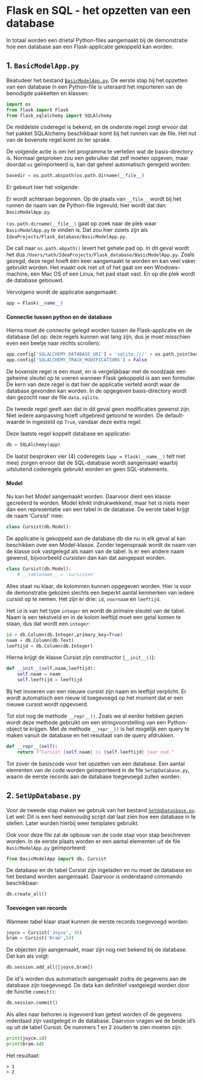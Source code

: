 # Flask en SQL - het opzetten van een database

In totaal worden een drietal Python-files aangemaakt bij de demonstratie hoe een database aan een Flask-applicatie gekoppeld kan worden.

## 1. `BasicModelApp.py`

Beatudeer het bestand [`BasicModelApp.py`](../bestanden/crud/BasicModelApp.py). De eerste stap bij het opzetten van een database in een Python-file is uiteraard het importeren van de benodigde pakketten en klassen:

```python
import os
from flask import Flask
from flask_sqlalchemy import SQLAlchemy
```

De middelste coderegel is bekend, en de onderste regel zorgt ervoor dat het pakket SQLAlchemy beschikbaar komt bij het runnen van de file. Het nut van de bovenste regel komt zo ter sprake.

De volgende actie is om het programma te vertellen wat de basis-directory is. Normaal gesproken zou een gebruiker dat zelf moeten opgeven, maar doordat `os` geïmporteerd is, kan dat geheel automatisch geregeld worden:

```python
basedir = os.path.abspath(os.path.dirname(__file__)
```

Er gebeurt hier het volgende: 

Er wordt achteraan begonnen. Op de plaats van `__file__` wordt bij het runnen de naam van de Python-file ingevuld, hier wordt dat dan `BasisModelApp.py`.

`(os.path.dirname(__file__)` gaat op zoek naar de plek waar `BasicModelApp.py` te vinden is. Dat zou hier zoiets zijn als `IdeaProjects/Flask_database/BasicModelApp.py`.

De call naar `os.path.abpath()` levert het gehele pad op. In dit geval wordt het dus `/Users/tath/IdeaProjects/Flask_database/BasicModelApp.py`.
Zoals gezegd, deze regel hoeft één keer aangemaakt te worden en kan veel vaker gebruikt worden. Het maakt ook niet uit of het gaat om een Windows-machine, een Mac OS of een Linux, het pad staat vast.
En op die plek wordt de database gebouwd.

Vervolgens wordt de applicatie aangemaakt:

```python
app = Flask(__name__)
```

#### Connectie tussen python en de database

Hierna moet de connectie gelegd worden tussen de Flask-applicatie en de database (let op: deze regels kunnen wat lang zijn, dus je moet misschien even een beetje naar rechts scrollen):

```python
app.config['SQLALCHEMY_DATABASE_URI'] = 'sqlite:///' + os.path.join(basedir, 'data.sqlite')
app.config['SQLALCHEMY_TRACK_MODIFICATIONS'] = False
```

De bovenste regel is een *must*, en is vergelijkbaar met de noodzaak een geheime sleutel op te voeren wanneer Flask gekoppeld is aan een formulier. De kern van deze regel is dat hier de applicatie verteld wordt waar de database gevonden kan worden. 
In de opgegeven basis-directory wordt dan gezocht naar de file `data.sqlite`.

De tweede regel geeft aan dat in dit geval geen modificaties gewenst zijn. Niet iedere aanpassing hoeft uitgebreid getoond te worden. De default-waarde in ingesteld op `True`, vandaar deze extra regel.

Deze laatste regel koppelt database en applicatie:

```python
db = SQLAlchemy(app)
```

De laatst besproken vier (4) coderegels (`app = Flask(__name__)` telt niet mee) zorgen ervoor dat de SQL-database wordt aangemaakt waarbij uitsluitend coderegels gebruikt worden en geen SQL-statements.

#### Model

Nu kan het *Model* aangemaakt worden. Daarvoor dient een klasse gecreëerd te worden. Model klinkt indrukwekkend, maar het is niets meer dan een representatie van een tabel in de database. 
De eerste tabel krijgt de naam ‘Cursist’ mee:

```python
class Cursist(db.Model):
```

De applicatie is gekoppeld aan de database db die nu in elk geval al kan beschikken over een Model-klasse. Zonder tegenspraak wordt de naam van de klasse ook vastgelegd als naam van de tabel. Is er een andere naam gewenst, bijvoorbeeld *cursisten* dan kan dat aangepast worden.

```python
class Cursist(db.Model):
    # __tablename__ = 'cursisten'
```

Alles staat nu klaar, de kolommen kunnen opgegeven worden. Hier is voor de demonstratie gekozen slechts een beperkt aantal kenmerken van iedere cursist op te nemen. 
Het zijn er drie: `id`, `voornaam` en `leeftijd`. 

Het `id` is van het type `integer` en wordt de primaire sleutel van de tabel. Naam is een tekstveld en in de kolom leeftijd moet een getal komen te staan, dus dat wordt een `integer`:

```python
id = db.Column(db.Integer,primary_key=True)
naam = db.Column(db.Text)
leeftijd = db.Column(db.Integer)
```

Hierna krijgt de klasse Cursist zijn constructor (`__init__()`):

```python
def __init__(self,naam,leeftijd):
    self.naam = naam
    self.leeftijd = leeftijd
```

Bij het invoeren van een nieuwe cursist zijn naam en leeftijd verplicht. Er wordt automatisch een nieuw id toegevoegd op het moment dat er een nieuwe cursist wordt opgevoerd.

Tot slot nog de methode `__repr__()`. Zoals we al eerder hebben gezien wordt deze methode gebruikt om een stringvoorstelling van een Python-object te krijgen. Met de methode `__repr__()` is het mogelijk een query te maken vanuit de database en het resultaat van de query afdrukken.

```python
def __repr__(self):
    return f"Cursist {self.naam} is {self.leeftijd} jaar oud."
```

Tot zover de basiscode voor het opzetten van een database. Een aantal elementen van de code worden geïmporteerd in de file `SetUpDatabase.py`, waarin de eerste records aan de database toegevoegd zullen worden.

## 2. `SetUpDatabase.py`

Voor de tweede stap maken we gebruik van het bestand [`SetUpDatasbase.py`](../bestanden/crud/SetUpDatabase.py). Let wel: Dit is een heel eenvoudig script dat laat zien hoe een database in te stellen. Later worden hierbij weer templates gebruikt.

Ook voor deze file zal de opbouw van de code stap voor stap beschreven worden. In de eerste plaats worden er een aantal elementen uit de file `BasicModelApp.py` geïmporteerd:

```python
from BasicModelApp import db, Cursist
```

De database en de tabel Cursist zijn ingeladen en nu moet de database en het bestand worden aangemaakt. Daarvoor is onderstaand commando beschikbaar:

```python
db.create_all()
```

#### Toevoegen van records

Wanneer tabel klaar staat kunnen de eerste records toegevoegd worden:

```python
joyce = Cursist('Joyce', 36)
bram = Cursist('Bram',24)
```

De objecten zijn aangemaakt, maar zijn nog niet bekend bij de database. Dat kan als volgt:

```python
db.session.add_all([joyce,bram])
```

De id's worden dus automatisch aangemaakt zodra de gegevens aan de database zijn toegevoegd.
De data kan definitief vastgelegd worden door de functie `commit()`:

```python
db.session.commit()
```

Als alles naar behoren is ingevoerd kan getest worden of de gegevens inderdaad zijn vastgelegd in de database. Daarvoor vragen we de beide id’s op uit de tabel Cursist. De nummers 1 en 2 zouden te zien moeten zijn:

```python
print(joyce.id)
print(bram.id)
```

Het resultaat:

```shell
> 1
> 2
```

